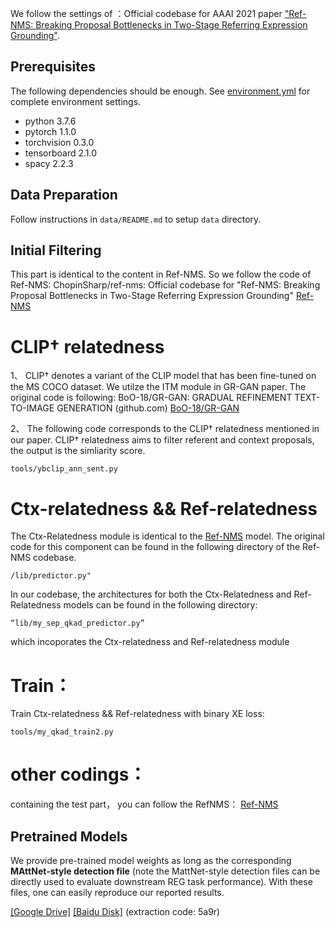 
We follow the settings of ：Official codebase for AAAI 2021 paper ["Ref-NMS: Breaking Proposal Bottlenecks in Two-Stage Referring Expression Grounding"](https://arxiv.org/abs/2009.01449).

## Prerequisites
The following dependencies should be enough. See [environment.yml](environment.yml) for complete environment settings.
- python 3.7.6
- pytorch 1.1.0
- torchvision 0.3.0
- tensorboard 2.1.0
- spacy 2.2.3

## Data Preparation
Follow instructions in `data/README.md` to setup `data` directory. 
## Initial Filtering
This part is identical to the content in Ref-NMS. So we follow the code of Ref-NMS: ChopinSharp/ref-nms: Official codebase for "Ref-NMS: Breaking Proposal Bottlenecks in Two-Stage Referring Expression Grounding" [Ref-NMS](https://github.com/ChopinSharp/ref-nms) 

# CLIP† relatedness 
1、 CLIP† denotes a variant of the CLIP model that has been fine-tuned on the MS COCO dataset. We utilze the ITM module in GR-GAN paper. The original code is following:  BoO-18/GR-GAN: GRADUAL REFINEMENT TEXT-TO-IMAGE GENERATION (github.com) [BoO-18/GR-GAN](https://github.com/BoO-18/GR-GAN)

2、 The following code corresponds to the  CLIP† relatedness mentioned in our paper. CLIP† relatedness aims to filter referent and context proposals, the output is the simliarity score. 
```
tools/ybclip_ann_sent.py
```

# Ctx-relatedness &&  Ref-relatedness
The Ctx-Relatedness module is identical to the  [Ref-NMS](https://github.com/ChopinSharp/ref-nms) model. The original code for this component can be found in the following directory of the Ref-NMS codebase.
```
/lib/predictor.py"
```

In our codebase, the architectures for both the Ctx-Relatedness and Ref-Relatedness models can be found in the following directory:
```
“lib/my_sep_qkad_predictor.py” 
```
which incoporates the  Ctx-relatedness and  Ref-relatedness module

# Train：
Train Ctx-relatedness &&  Ref-relatedness with binary XE loss:
```
tools/my_qkad_train2.py
```

# other codings：
containing the test part， you can follow the RefNMS：
 [Ref-NMS](https://github.com/ChopinSharp/ref-nms) 

## Pretrained Models
We provide pre-trained model weights as long as the corresponding **MAttNet-style detection file** (note the MattNet-style detection files can be directly used to evaluate downstream REG task performance). With these files, one can easily reproduce our reported results.

[[Google Drive]](https://drive.google.com/drive/folders/1BPqWW0LrAEBFna7b-ORF2TcrY7K_DDvM?usp=sharing) [[Baidu Disk]](https://pan.baidu.com/s/1G4k7APKSUs-_5StXoYaNrA) (extraction code: 5a9r)

 
